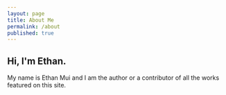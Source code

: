 ```yaml
---
layout: page
title: About Me
permalink: /about
published: true
---
```

## Hi, I'm Ethan.

My name is Ethan Mui and I am the author or a contributor of all the works featured on this site.


